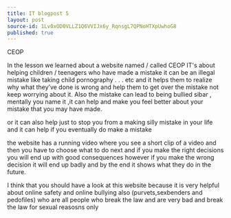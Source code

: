 ```yaml
---
title: IT blogpost 5
layout: post
source-id: 1Lv0xOD0VLLZ1Q6VVIJx6y_RqnsgL7QPNoHTXpUwhoG8
published: true
---
```

CEOP

In the lesson we learned about a website named / called CEOP IT's about helping children / teenagers who have made a mistake it can be an illegal mistake like taking child pornography . . . etc and it helps them to realize why what they’ve done is wrong and help them to get over the mistake not keep worrying about it. Also the mistake can lead to being bullied sibar , mentally you name it ,it can help and make you feel better about your mistake that you may have made.

or it can also help just to stop you from a making silly mistake in your life and it can help if you eventually do make a mistake 

the website has a running video where you see a short clip of a video and then you have to choose what to do next and if you make the right decisions you will end up with good consequences however if you make the wrong decision it will end up badly and by the end it shows what they do in the future.

I think that you should have a look at this website because it is very helpful about online safety and online bullying also (purvets,sexbenders and pedofiles) who are all people who break the law and are very bad and break the law for sexual reasosns only

